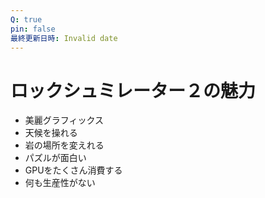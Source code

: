 ```yaml
---
Q: true
pin: false
最終更新日時: Invalid date
---
```

# ロックシュミレーター２の魅力

- 美麗グラフィックス
- 天候を操れる
- 岩の場所を変えれる
- パズルが面白い
- GPUをたくさん消費する
- 何も生産性がない